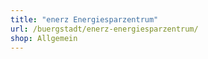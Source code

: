 ```yaml
---
title: "enerz Energiesparzentrum"
url: /buergstadt/enerz-energiesparzentrum/
shop: Allgemein
---
```

